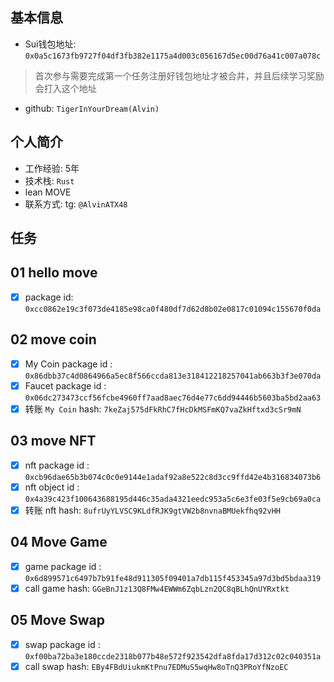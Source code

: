 ## 基本信息
- Sui钱包地址: `0x0a5c1673fb9727f04df3fb382e1175a4d003c056167d5ec00d76a41c007a078c`
> 首次参与需要完成第一个任务注册好钱包地址才被合并，并且后续学习奖励会打入这个地址
- github: `TigerInYourDream(Alvin)`

## 个人简介
- 工作经验: 5年
- 技术栈: `Rust`
- lean MOVE
- 联系方式: tg: `@AlvinATX48` 

## 任务

##   01 hello move  
- [x] package id:  `0xcc0862e19c3f073de4185e98ca0f480df7d62d8b02e0817c01094c155670f0da`

##   02 move coin
- [x] My Coin package id : `0x86dbb37c4d0864966a5ec8f566ccda813e318412218257041ab663b3f3e070da`
- [x] Faucet package id : `0x06dc273473ccf56fcbe4960ff7aad8aec76d4e77c6dd94446b5603ba5bd2aa63`
- [x] 转账 `My Coin` hash: `7keZaj575dFkRhC7fHcDkMSFmKQ7vaZkHftxd3cSr9mN`

##   03 move NFT
- [x] nft package id : `0xcb96dae65b3b074c0c0e9144e1adaf92a8e522c8d3cc9ffd42e4b316834073b6`
- [x] nft object id : `0x4a39c423f100643688195d446c35ada4321eedc953a5c6e3fe03f5e9cb69a0ca`
- [x] 转账 nft  hash: `8ufrUyYLVSC9KLdfRJK9gtVW2b8nvnaBMUekfhq92vHH`

##   04 Move Game
- [x] game package id : `0x6d899571c6497b7b91fe48d911305f09401a7db115f453345a97d3bd5bdaa319`
- [x] call game hash: `GGeBnJ1z13Q8FMw4EWWm6ZqbLzn2QC8qBLhQnUYRxtkt`

##   05 Move Swap
- [x] swap package id : `0xf00ba72ba3e180ccde2318b077b48e572f923542dfa8fda17d312c02c040351a`
- [x] call swap hash: `EBy4FBdUiukmKtPnu7EDMuS5wqHw8oTnQ3PRoYfNzoEC`
